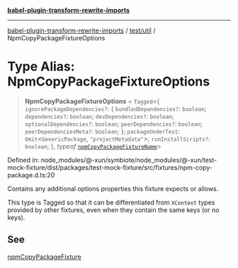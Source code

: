 [**babel-plugin-transform-rewrite-imports**](../../../README.md)

***

[babel-plugin-transform-rewrite-imports](../../../README.md) / [test/util](../README.md) / NpmCopyPackageFixtureOptions

# Type Alias: NpmCopyPackageFixtureOptions

> **NpmCopyPackageFixtureOptions** = `Tagged`\<\{ `ignorePackageDependencies?`: \{ `bundledDependencies?`: `boolean`; `dependencies?`: `boolean`; `devDependencies?`: `boolean`; `optionalDependencies?`: `boolean`; `peerDependencies?`: `boolean`; `peerDependenciesMeta?`: `boolean`; \}; `packageUnderTest`: `Omit`\<`GenericPackage`, `"projectMetadata"`\>; `runInstallScripts?`: `boolean`; \}, *typeof* [`npmCopyPackageFixtureName`](../variables/npmCopyPackageFixtureName.md)\>

Defined in: node\_modules/@-xun/symbiote/node\_modules/@-xun/test-mock-fixture/dist/packages/test-mock-fixture/src/fixtures/npm-copy-package.d.ts:20

Contains any additional options properties this fixture expects or allows.

This type is Tagged so that it can be differentiated from `XContext`
types provided by other fixtures, even when they contain the same keys (or no
keys).

## See

[npmCopyPackageFixture](../functions/npmCopyPackageFixture.md)
